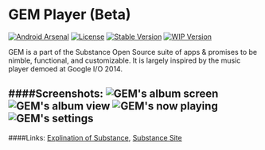 # GEM Player (Beta)

[![Android Arsenal](https://img.shields.io/badge/Android%20Arsenal-GEM%20Player-brightgreen.svg?style=flat)](http://android-arsenal.com/details/3/2679)
[![License](https://img.shields.io/badge/license-GPLv3-blue.svg)](https://github.com/Substance-Project/GEM/blob/indev/LICENSE.md)
[![Stable Version](https://img.shields.io/badge/stable-0.2.3-orange.svg)](https://github.com/Substance-Project/GEM/releases)
[![WIP Version](https://img.shields.io/badge/wip-0.3.0-yellow.svg)](https://github.com/Substance-Project/GEM/releases)

GEM is a part of the Substance Open Source suite of apps & promises to be nimble, functional, and customizable.
It is largely inspired by the music player demoed at Google I/O 2014.

####Screenshots:
![GEM's album screen](http://i.imgur.com/1fisjkem.png)
![GEM's album view](http://i.imgur.com/kjY1HEOm.png)
![GEM's now playing](http://i.imgur.com/0HXcw7fm.png)
![GEM's settings](http://i.imgur.com/EwglQahm.png)
---

####Links:
[Explination of Substance](https://github.com/Substance-Project/GEM/wiki/Substance-Open-Source), [Substance Site](http://substanceproject.net)
